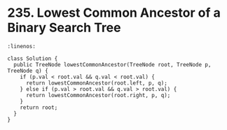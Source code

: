 # 235. Lowest Common Ancestor of a Binary Search Tree

```{code-block} java
:linenos:

class Solution {
  public TreeNode lowestCommonAncestor(TreeNode root, TreeNode p, TreeNode q) {
    if (p.val < root.val && q.val < root.val) {
      return lowestCommonAncestor(root.left, p, q);
    } else if (p.val > root.val && q.val > root.val) {
      return lowestCommonAncestor(root.right, p, q);
    }
    return root;
  }
}
```
